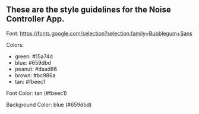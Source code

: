 ## These are the style guidelines for the Noise Controller App.

Font:
https://fonts.google.com/selection?selection.family=Bubblegum+Sans

Colors:

- green: #15a74d
- blue: #659dbd
- peanut: #daad86
- brown: #bc986a
- tan: #fbeec1

Font Color: tan (#fbeec1)

Background Color: blue (#659dbd)
